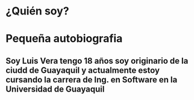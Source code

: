 # ¿Quién soy?
<html>
    <head>
        <title>Luis Alberto Vera Garcia</title> 
    </head>
    <body>
    <h1>Pequeña autobiografia</h1>
    <h2>Soy Luis Vera tengo 18 años soy originario de la ciudd de Guayaquil y actualmente estoy cursando la carrera de Ing. en Software en la Universidad de Guayaquil</h2>
    </body>
<html>
